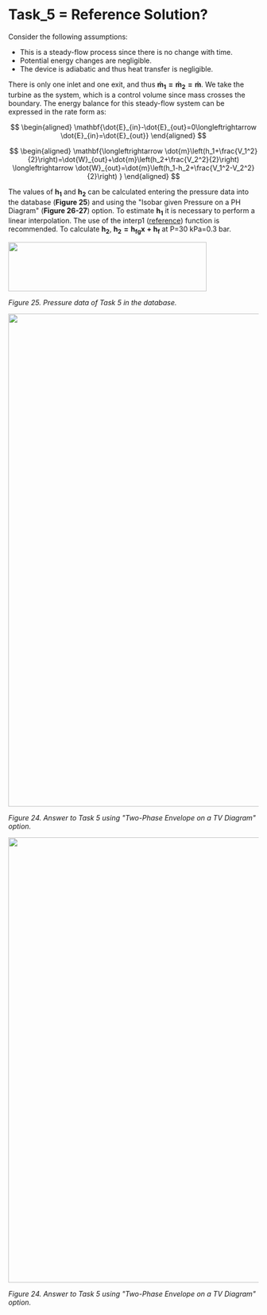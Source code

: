 # Task_5 = Reference Solution?

Consider the following assumptions:

+ This is a steady-flow process since there is no change with time.
+ Potential energy changes are negligible.
+ The device is adiabatic and thus heat transfer is negligible.

There is only one inlet and one exit, and thus $\mathbf{\dot{m}_1=\dot{m}_2=\dot{m}}$. We take the turbine as the system, which is a control volume since mass crosses the boundary. The energy balance for this steady-flow system can be expressed in the rate form as:

$$
\begin{aligned}
\mathbf{\dot{E}_{in}-\dot{E}_{out}=0\longleftrightarrow \dot{E}_{in}=\dot{E}_{out}}
\end{aligned}
$$

$$
\begin{aligned}
\mathbf{\longleftrightarrow \dot{m}\left(h_1+\frac{V_1^2}{2}\right)=\dot{W}_{out}+\dot{m}\left(h_2+\frac{V_2^2}{2}\right) \longleftrightarrow \dot{W}_{out}=\dot{m}\left(h_1-h_2+\frac{V_1^2-V_2^2}{2}\right) }
\end{aligned}
$$


The values ​​of $\mathbf{h_1}$ and $\mathbf{h_2}$ can be calculated entering the pressure data into the database (**Figure 25**) and using the "Isobar given Pressure on a PH Diagram" (**Figure 26-27**) option. To estimate $\mathbf{h_1}$ it is necessary to perform a linear interpolation. The use of the interp1 ([reference](https://la.mathworks.com/help/matlab/ref/interp1.html?lang=en)) function is recommended. To calculate $\mathbf{h_2}$, $\mathbf{h_{2}=h_{fg}x+h_f}$ at P=30 kPa=0.3 bar.

<img src="https://github.com/IMClick-Project/IQ/blob/main/Cubic%20Equations%20of%20State%20Simulator/MATLAB%20Grader/Assignment%203/Problem%202/Assessment%20and%20Code/T3-5-1.jpg" width="399" height="99">

*Figure 25. Pressure data of Task 5 in the database.*

<img src="https://github.com/IMClick-Project/IQ/blob/main/Cubic%20Equations%20of%20State%20Simulator/MATLAB%20Grader/Assignment%203/Problem%202/Assessment%20and%20Code/T3-5-2.jpg" width="770" height="992">

*Figure 24. Answer to Task 5 using "Two-Phase Envelope on a TV Diagram" option.*

<img src="https://github.com/IMClick-Project/IQ/blob/main/Cubic%20Equations%20of%20State%20Simulator/MATLAB%20Grader/Assignment%203/Problem%202/Assessment%20and%20Code/T3-5-3.jpg" width="768" height="896">

*Figure 24. Answer to Task 5 using "Two-Phase Envelope on a TV Diagram" option.*